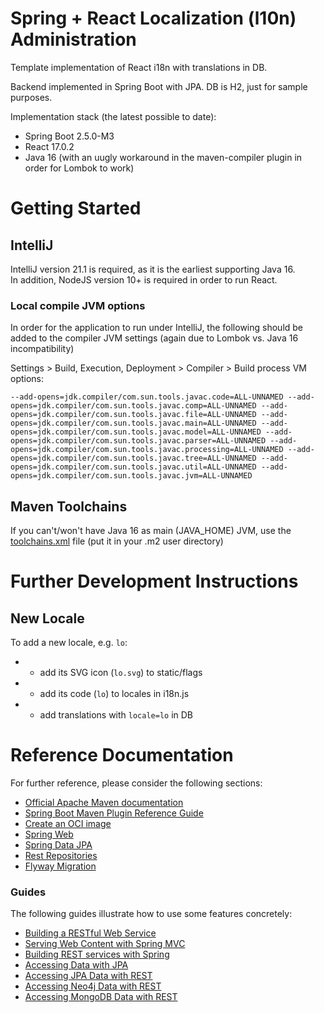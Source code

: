 # Spring + React Localization (l10n) Administration

Template implementation of React i18n with translations in DB.

Backend implemented in Spring Boot with JPA. DB is H2, just for sample purposes.

Implementation stack (the latest possible to date):
* Spring Boot 2.5.0-M3
* React 17.0.2
* Java 16 (with an uugly workaround in the maven-compiler plugin in order for Lombok to work)

# Getting Started

## IntelliJ

IntelliJ version 21.1 is required, as it is the earliest supporting Java 16.  
In addition, NodeJS version 10+ is required in order to run React.

### Local compile JVM options

In order for the application to run under IntelliJ, the following should be added to the compiler JVM settings (again due to Lombok vs. Java 16 incompatibility)

Settings > Build, Execution, Deployment > Compiler > Build process VM options:

```
--add-opens=jdk.compiler/com.sun.tools.javac.code=ALL-UNNAMED --add-opens=jdk.compiler/com.sun.tools.javac.comp=ALL-UNNAMED --add-opens=jdk.compiler/com.sun.tools.javac.file=ALL-UNNAMED --add-opens=jdk.compiler/com.sun.tools.javac.main=ALL-UNNAMED --add-opens=jdk.compiler/com.sun.tools.javac.model=ALL-UNNAMED --add-opens=jdk.compiler/com.sun.tools.javac.parser=ALL-UNNAMED --add-opens=jdk.compiler/com.sun.tools.javac.processing=ALL-UNNAMED --add-opens=jdk.compiler/com.sun.tools.javac.tree=ALL-UNNAMED --add-opens=jdk.compiler/com.sun.tools.javac.util=ALL-UNNAMED --add-opens=jdk.compiler/com.sun.tools.javac.jvm=ALL-UNNAMED
```

## Maven Toolchains

If you can't/won't have Java 16 as main (JAVA_HOME) JVM, use the [toolchains.xml](./External%20Resources/toolchains.xml) file (put it in your .m2 user directory)


# Further Development Instructions

## New Locale

To add a new locale, e.g. `lo`:
* - add its SVG icon (`lo.svg`) to static/flags
* - add its code (`lo`) to locales in i18n.js
* - add translations with `locale=lo` in DB
    

# Reference Documentation
For further reference, please consider the following sections:

* [Official Apache Maven documentation](https://maven.apache.org/guides/index.html)
* [Spring Boot Maven Plugin Reference Guide](https://docs.spring.io/spring-boot/docs/2.5.0-M3/maven-plugin/reference/html/)
* [Create an OCI image](https://docs.spring.io/spring-boot/docs/2.5.0-M3/maven-plugin/reference/html/#build-image)
* [Spring Web](https://docs.spring.io/spring-boot/docs/2.4.4/reference/htmlsingle/#boot-features-developing-web-applications)
* [Spring Data JPA](https://docs.spring.io/spring-boot/docs/2.4.4/reference/htmlsingle/#boot-features-jpa-and-spring-data)
* [Rest Repositories](https://docs.spring.io/spring-boot/docs/2.4.4/reference/htmlsingle/#howto-use-exposing-spring-data-repositories-rest-endpoint)
* [Flyway Migration](https://docs.spring.io/spring-boot/docs/2.4.4/reference/htmlsingle/#howto-execute-flyway-database-migrations-on-startup)

### Guides
The following guides illustrate how to use some features concretely:

* [Building a RESTful Web Service](https://spring.io/guides/gs/rest-service/)
* [Serving Web Content with Spring MVC](https://spring.io/guides/gs/serving-web-content/)
* [Building REST services with Spring](https://spring.io/guides/tutorials/bookmarks/)
* [Accessing Data with JPA](https://spring.io/guides/gs/accessing-data-jpa/)
* [Accessing JPA Data with REST](https://spring.io/guides/gs/accessing-data-rest/)
* [Accessing Neo4j Data with REST](https://spring.io/guides/gs/accessing-neo4j-data-rest/)
* [Accessing MongoDB Data with REST](https://spring.io/guides/gs/accessing-mongodb-data-rest/)

